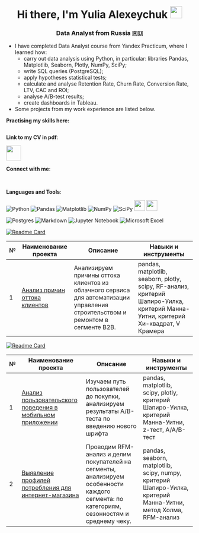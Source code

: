 <h1 align="center">Hi there, I'm Yulia Alexeychuk</a> 
<img src="https://github.com/blackcater/blackcater/raw/main/images/Hi.gif" height="32"/></h1>
<h3 align="center">Data Analyst from Russia 🇷🇺</h3>

- I have completed Data Analyst course from Yandex Practicum, where I learned how:
  - carry out data analysis using Python, in particular: libraries Pandas, Matplotlib, Seaborn, Plotly, NumPy, SciPy;
  - write SQL queries (PostgreSQL);
  - apply hypotheses statistical tests;
  - calculate and analyse Retention Rate, Churn Rate, Conversion Rate, LTV, CAC and ROI;
  - analyse A/B-test results;
  - create dashboards in Tableau.
- Some projects from my work experience are listed below.

**Practising my skills here:**
  
<a href="https://leetcode.com/yulia-alexeychuk/"><img src="https://img.shields.io/badge/LeetCode-000000?style=for-the-badge&logo=LeetCode&logoColor=#d16c06" alt=""></a>

**Link to my CV in pdf**: 

<a href="https://drive.google.com/uc?export=download&id=1L3zU3-8xXI9VR4Q1mM3Mfbs6gpCo6rp-"><img src="https://upload.wikimedia.org/wikipedia/commons/7/79/HeadHunter_logo.png" height="40"></a>


**Connect with me**:

<a href="https://t.me/yalexeychuk"><img src="https://img.shields.io/badge/Telegram-2CA5E0?style=for-the-badge&logo=telegram&logoColor=white" alt=""></a>
<a href="https://www.linkedin.com/in/yulia-alexeychuk-108963230/"><img src="https://img.shields.io/badge/linkedin-%230077B5.svg?style=for-the-badge&logo=linkedin&logoColor=white" alt=""></a>



**Languages and Tools**:

![Python](https://img.shields.io/badge/python-3670A0?style=for-the-badge&logo=python&logoColor=ffdd54)
![Pandas](https://img.shields.io/badge/pandas-%23150458.svg?style=for-the-badge&logo=pandas&logoColor=white)
![Matplotlib](https://img.shields.io/badge/Matplotlib-%23ffffff.svg?style=for-the-badge&logo=Matplotlib&logoColor=black)
![NumPy](https://img.shields.io/badge/numpy-%23013243.svg?style=for-the-badge&logo=numpy&logoColor=white)
![SciPy](https://img.shields.io/badge/SciPy-%230C55A5.svg?style=for-the-badge&logo=scipy&logoColor=%white)
<img src="https://pypi-camo.freetls.fastly.net/189c5d99fbda79b2218f2d4a4fe29415d32c8d8a/68747470733a2f2f7261772e67697468756275736572636f6e74656e742e636f6d2f6d7761736b6f6d2f736561626f726e2f6d61737465722f646f632f5f7374617469632f6c6f676f2d776964652d6c6967687462672e737667" height="29">
<img src="https://upload.wikimedia.org/wikipedia/commons/8/8a/Plotly-logo.png" height="29">


![Postgres](https://img.shields.io/badge/postgres-%23316192.svg?style=for-the-badge&logo=postgresql&logoColor=white)
![Markdown](https://img.shields.io/badge/markdown-%23000000.svg?style=for-the-badge&logo=markdown&logoColor=white)
![Jupyter Notebook](https://img.shields.io/badge/jupyter-%23FA0F00.svg?style=for-the-badge&logo=jupyter&logoColor=white)
![Microsoft Excel](https://img.shields.io/badge/Microsoft_Excel-217346?style=for-the-badge&logo=microsoft-excel&logoColor=white)



 [![Readme Card](https://github-readme-stats.vercel.app/api/pin/?username=yulia-alexeychuk&repo=work_projects)](https://github.com/yulia-alexeychuk/work_projects)

| № |	Наименование проекта	| Описание	| Навыки и инструменты | 
| - | --- | --- | --- | 
| 1 | [Анализ причин оттока клиентов](https://github.com/yulia-alexeychuk/work_projects/tree/main/analysis_client_churn) | Анализируем причины оттока клиентов из облачного сервиса для автоматизации управления строительством и ремонтом в сегменте B2B.  | pandas, matplotlib, seaborn, plotly, scipy, RF-анализ, критерий Шапиро-Уилка, критерий Манна-Уитни, критерий Хи-квадрат, V Крамера | 
 
 [![Readme Card](https://github-readme-stats.vercel.app/api/pin/?username=yulia-alexeychuk&repo=yandex_practicum)](https://github.com/yulia-alexeychuk/yandex_practicum)

| № |	Наименование проекта	| Описание	| Навыки и инструменты | 
| - | --- | --- | --- | 
| 1 | [Анализ пользовательского поведения в мобильном приложении](https://github.com/yulia-alexeychuk/yandex_practicum/tree/main/project_user_behavior) | Изучаем путь пользователей до покупки, анализируем результаты A/B-теста по введению нового шрифта | pandas, matplotlib, scipy, plotly, критерий Шапиро-Уилка, критерий Манна-Уитни, z-тест, A/A/B-тест | 
| 2 | [Выявление профилей потребления для интернет-магазина](https://github.com/yulia-alexeychuk/yandex_practicum/tree/main/e-commerce_project) | Проводим RFM-анализ и делим покупателей на сегменты, анализируем особенности каждого сегмента: по категориям, сезонностям и среднему чеку. | pandas, seaborn, matplotlib, scipy, numpy, критерий Шапиро-Уилка, критерий Манна-Уитни, метод Холма, RFM-анализ | 

